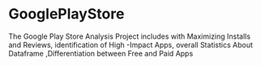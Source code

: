 # GooglePlayStore
The Google Play Store Analysis Project includes with Maximizing Installs and Reviews, identification of High -Impact Apps, overall Statistics About Dataframe ,Differentiation between Free and Paid Apps
